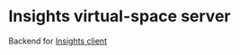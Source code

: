 # Insights virtual-space server

Backend for [Insights client](https://github.com/farhansolodev/insights-client)
